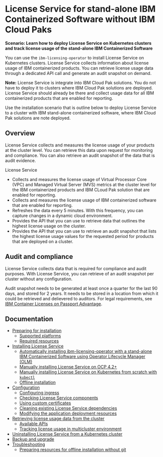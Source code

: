 
# License Service for stand-alone IBM Containerized Software without IBM Cloud Paks

<b>Scenario: Learn how to deploy License Service on Kubernetes clusters and track license usage of the stand-alone IBM Containerized Software</b>

You can use the `ibm-licensing-operator` to install License Service on Kubernetes clusters. License Service collects information about license usage of IBM containerized products. You can retrieve license usage data through a dedicated API call and generate an audit snapshot on demand.

**Note:** License Service is integrate into IBM Cloud Pak solutions. You do not have to deploy it to clusters where IBM Cloud Pak solutions are deployed. License Service should already be there and collect usage data for all IBM containerized products that are enabled for reporting.

Use the installation scenario that is outline below to deploy License Service to a cluster with IBM stand-alone containerized software, where IBM Cloud Pak solutions are note deployed.

## Overview

License Service collects and measures the license usage of your products at the cluster level. You can retrieve this data upon request for monitoring and compliance. You can also retrieve an audit snapshot of the data that is audit evidence.

License Service
- Collects and measures the license usage of Virtual Processor Core (VPC) and Managed Virtual Server (MVS) metrics at the cluster level for the IBM containerized products and IBM CLoud Pak solution that are enabled for reporting.
- Collects and measures the license usage of IBM containerized software that are enabled for reporting.
- Refreshes the data every 5 minutes. With this frequency, you can capture changes in a dynamic cloud environment.
- Provides the API that you can use to retrieve data that outlines the highest license usage on the cluster.
- Provides the API that you can use to retrieve an audit snapshot that lists the highest license usage values for the requested period for products that are deployed on a cluster.

## Audit and compliance

License Service collects data that is required for compliance and audit purposes. With License Service, you can retrieve of an audit snapshot per cluster without any configuration.

Audit snapshot needs to be generated at least once a quarter for the last 90 days, and stored for 2 years. It needs to be stored in a location from which it could be retrieved and delievered to auditors. For legal requirements, see 
[IBM Container Licenses on Passport Advantage](https://www.ibm.com/software/passportadvantage/containerlicenses.html).

## Documentation

- [Preparing for installation](Content/Preparing_for_installation.md)
  - [Supported platforms](Content/Preparing_for_installation.md#supported-platforms)
  - [Required resources](Content/Preparing_for_installation.md#required-resources)
- [Installing License Service](Content/Installation_scenarios.md)
    - [Automatically installing ibm-licensing-operator with a stand-alone IBM Containerized Software using Operator Lifecycle Manager (OLM)](Content/Automatic_installation.md)
    - [Manually installing License Service on OCP 4.2+](Content/Install_on_OCP.md)
    - [Manually installing License Service on Kubernetes from scratch with `kubectl`](Content/Install_from_scratch.md)
    - [Offline installation](Content/Install_offline.md)
- [Configuration](Content/Configuration.md)
  - [Configuring ingress](Content/Configuration.md#configuring-ingress)
  - [Checking License Service components](Content/Configuration.md#checking-license-service-components)
  - [Using custom certificates](Content/Configuration.md#using-custom-certificates)
  - [Cleaning existing License Service dependencies](Content/Configuration.md#cleaning-existing-license-service-dependencies)
  - [Modifying the application deployment resources](Content/Configuration.md#modifying-the-application-deployment-resources)
- [Retrieving license usage data from the cluster](Content/Retrieving_data.md)
  - [Available APIs](Content/Retrieving_data.md#available-apis)
  - [Tracking license usage in multicluster environment](Content/Retrieving_data.md#tracking-license-usage-in-multicluster-environment)
- [Uninstalling License Service from a Kubernetes cluster](Content/Uninstalling.md)
- [Backup and upgrade](Content/Backup_and_upgrade.md)
- [Troubleshooting](Content/Troubleshooting.md)
  - [Preparing resources for offline installation without git](Content/Troubleshooting.md#prepareing-resources-for-offline-installation-without-git)
